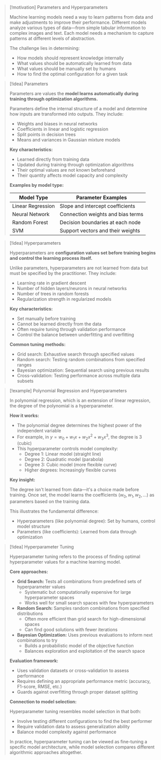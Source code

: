 > [!motivation] Parameters and Hyperparameters
> 
> Machine learning models need a way to learn patterns from data and make adjustments to improve their performance. Different models analyze various types of data—from simple tabular information to complex images and text. Each model needs a mechanism to capture patterns at different levels of abstraction.
> 
> The challenge lies in determining:
> 
> - How models should represent knowledge internally
> - What values should be automatically learned from data
> - What values should be manually set by humans
> - How to find the optimal configuration for a given task

> [!idea] Parameters
> 
> Parameters are values the **model learns automatically during training through optimization algorithms.**
> 
> Parameters define the internal structure of a model and determine how inputs are transformed into outputs. They include:
> 
> - Weights and biases in neural networks
> - Coefficients in linear and logistic regression
> - Split points in decision trees
> - Means and variances in Gaussian mixture models
> 
> **Key characteristics:**
> 
> - Learned directly from training data
> - Updated during training through optimization algorithms
> - Their optimal values are not known beforehand
> - Their quantity affects model capacity and complexity
> 
> **Examples by model type:**
> 
> |Model Type|Parameter Examples|
> |---|---|
> |Linear Regression|Slope and intercept coefficients|
> |Neural Network|Connection weights and bias terms|
> |Random Forest|Decision boundaries at each node|
> |SVM|Support vectors and their weights|

> [!idea] Hyperparameters
> 
> Hyperparameters are **configuration values set before training begins and control the learning process itself.**
> 
> Unlike parameters, hyperparameters are not learned from data but must be specified by the practitioner. They include:
> 
> - Learning rate in gradient descent
> - Number of hidden layers/neurons in neural networks
> - Number of trees in random forests
> - Regularization strength in regularized models
> 
> **Key characteristics:**
> 
> - Set manually before training
> - Cannot be learned directly from the data
> - Often require tuning through validation performance
> - Control the balance between underfitting and overfitting
> 
> **Common tuning methods:**
> 
> - Grid search: Exhaustive search through specified values
> - Random search: Testing random combinations from specified ranges
> - Bayesian optimization: Sequential search using previous results
> - Cross-validation: Testing performance across multiple data subsets

> [!example] Polynomial Regression and Hyperparameters
> 
> In polynomial regression, which is an extension of linear regression, the degree of the polynomial is a hyperparameter.
> 
> **How it works:**
> 
> - The polynomial degree determines the highest power of the independent variable
> - For example, in $y = w_0 + w_1x + w_2x^2 + w_3x^3$, the degree is 3 (cubic)
> - This hyperparameter controls model complexity:
>     - Degree 1: Linear model (straight line)
>     - Degree 2: Quadratic model (parabola)
>     - Degree 3: Cubic model (more flexible curve)
>     - Higher degrees: Increasingly flexible curves
> 
> **Key insight:**
> 
> The degree isn't learned from data—it's a choice made before training. Once set, the model learns the coefficients ($w_0, w_1, w_2, ...$) as parameters based on the training data.
> 
> This illustrates the fundamental difference:
> 
> - Hyperparameters (like polynomial degree): Set by humans, control model structure
> - Parameters (like coefficients): Learned from data through optimization

> [!idea] Hyperparameter Tuning
> 
> Hyperparameter tuning refers to the process of finding optimal hyperparameter values for a machine learning model.
> 
> **Core approaches:**
> 
> - **Grid Search:** Tests all combinations from predefined sets of hyperparameter values
>     - Systematic but computationally expensive for large hyperparameter spaces
>     - Works well for small search spaces with few hyperparameters
> - **Random Search:** Samples random combinations from specified distributions
>     - Often more efficient than grid search for high-dimensional spaces
>     - Can find good solutions with fewer iterations
> - **Bayesian Optimization:** Uses previous evaluations to inform next combinations to try
>     - Builds a probabilistic model of the objective function
>     - Balances exploration and exploitation of the search space
> 
> **Evaluation framework:**
> 
> - Uses validation datasets or cross-validation to assess performance
> - Requires defining an appropriate performance metric (accuracy, F1-score, RMSE, etc.)
> - Guards against overfitting through proper dataset splitting
> 
> **Connection to model selection:**
> 
> Hyperparameter tuning resembles model selection in that both:
> 
> - Involve testing different configurations to find the best performer
> - Require validation data to assess generalization ability
> - Balance model complexity against performance
> 
> In practice, hyperparameter tuning can be viewed as fine-tuning a specific model architecture, while model selection compares different algorithmic approaches altogether.